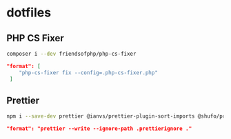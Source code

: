 # dotfiles

## PHP CS Fixer

```bash
composer i --dev friendsofphp/php-cs-fixer
```

```json
"format": [
	"php-cs-fixer fix --config=.php-cs-fixer.php"
 ]
```

## Prettier

```bash
npm i --save-dev prettier @ianvs/prettier-plugin-sort-imports @shufo/prettier-plugin-blade
```

```json
"format": "prettier --write --ignore-path .prettierignore ."
```
